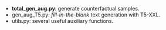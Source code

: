 - **total_gen_aug.py**: generate counterfactual samples.
- gen_aug_T5.py: *fill-in-the-blank* text generation with T5-XXL.
- utils.py: several useful auxiliary functions.
